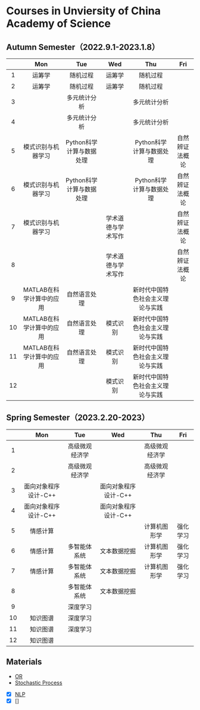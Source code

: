 # Courses in Unviersity of China Academy of Science
## Autumn Semester（2022.9.1-2023.1.8）
|    | Mon | Tue | Wed | Thu | Fri |
|:--:|:---:|:---:|:---:|:---:|:---:|
|  1 | 运筹学 |  随机过程  | 运筹学    |  随机过程    |     |
|  2 | 运筹学 |  随机过程  |  运筹学   |  随机过程    |     |
|  3 |   | 多元统计分析 |    | 多元统计分析    |     |
|  4 |   | 多元统计分析   |    |  多元统计分析   |     |
|  5 |  模式识别与机器学习  | Python科学计算与数据处理    |     |    Python科学计算与数据处理   |   自然辨证法概论  |
|  6 |  模式识别与机器学习  |   Python科学计算与数据处理  |     |   Python科学计算与数据处理   |  自然辨证法概论   |
|  7 |  模式识别与机器学习  |    | 学术道德与学术写作    |  |  自然辨证法概论   |
|  8 |     |         | 学术道德与学术写作    |     | 自然辨证法概论   |
|  9 |  MATLAB在科学计算中的应用  |  自然语言处理  |     |新时代中国特色社会主义理论与实践      |     |
| 10 |  MATLAB在科学计算中的应用  |  自然语言处理  | 模式识别    | 新时代中国特色社会主义理论与实践     |     |
| 11 |  MATLAB在科学计算中的应用  |  自然语言处理  | 模式识别   | 新时代中国特色社会主义理论与实践     |     |
| 12 |    |     |  模式识别   | 新时代中国特色社会主义理论与实践     |     |

## Spring Semester（2023.2.20-2023）
|    | Mon | Tue | Wed | Thu | Fri |
|:--:|:---:|:---:|:---:|:---:|:---:|
|  1 |     |  高级微观经济学  |     |  高级微观经济学  |     |
|  2 |     |  高级微观经济学  |     |  高级微观经济学  |     |
|  3 |  面向对象程序设计-C++ |     |  面向对象程序设计-C++  |     |     |
|  4 |  面向对象程序设计-C++ |     |  面向对象程序设计-C++  |     |     |
|  5 |  情感计算  |     |     |   计算机图形学   |   强化学习  |
|  6 |  情感计算  |  多智能体系统  |  文本数据挖掘   |  计算机图形学   |  强化学习   |
|  7 |  情感计算  |  多智能体系统  |  文本数据挖掘   |  计算机图形学   |  强化学习   |
|  8 |     |       多智能体系统  |  文本数据挖掘   |     |    |
|  9 |    |  深度学习  |     |     |     |
| 10 |  知识图谱  |  深度学习  |     |     |     |
| 11 |  知识图谱  |  深度学习  |     |    |     |
| 12 |  知识图谱  |     |     |     |     |

## Materials
- [OR](https://github.com/Kingsley-Cheng/UCAS/tree/main/Operation%20Research%20and%20Optimization)
- [Stochastic Process](https://github.com/Kingsley-Cheng/UCAS/tree/main/Stochastic%20Process%20and%20Dynamic%20Programming)
- [x] [NLP](https://github.com/Kingsley-Cheng/UCAS/tree/main/NLP)
- [x] []
